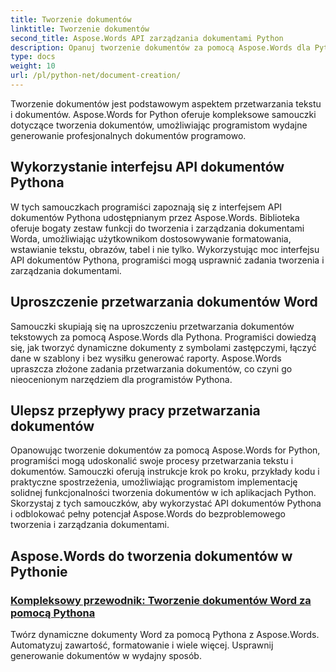 ```yaml
---
title: Tworzenie dokumentów
linktitle: Tworzenie dokumentów
second_title: Aspose.Words API zarządzania dokumentami Python
description: Opanuj tworzenie dokumentów za pomocą Aspose.Words dla Pythona. Twórz dynamiczne dokumenty, dostosowuj formatowanie i usprawniaj przetwarzanie dokumentów Word.
type: docs
weight: 10
url: /pl/python-net/document-creation/
---
```


Tworzenie dokumentów jest podstawowym aspektem przetwarzania tekstu i dokumentów. Aspose.Words for Python oferuje kompleksowe samouczki dotyczące tworzenia dokumentów, umożliwiając programistom wydajne generowanie profesjonalnych dokumentów programowo.

## Wykorzystanie interfejsu API dokumentów Pythona

W tych samouczkach programiści zapoznają się z interfejsem API dokumentów Pythona udostępnianym przez Aspose.Words. Biblioteka oferuje bogaty zestaw funkcji do tworzenia i zarządzania dokumentami Worda, umożliwiając użytkownikom dostosowywanie formatowania, wstawianie tekstu, obrazów, tabel i nie tylko. Wykorzystując moc interfejsu API dokumentów Pythona, programiści mogą usprawnić zadania tworzenia i zarządzania dokumentami.

## Uproszczenie przetwarzania dokumentów Word

Samouczki skupiają się na uproszczeniu przetwarzania dokumentów tekstowych za pomocą Aspose.Words dla Pythona. Programiści dowiedzą się, jak tworzyć dynamiczne dokumenty z symbolami zastępczymi, łączyć dane w szablony i bez wysiłku generować raporty. Aspose.Words upraszcza złożone zadania przetwarzania dokumentów, co czyni go nieocenionym narzędziem dla programistów Pythona.

## Ulepsz przepływy pracy przetwarzania dokumentów

Opanowując tworzenie dokumentów za pomocą Aspose.Words for Python, programiści mogą udoskonalić swoje procesy przetwarzania tekstu i dokumentów. Samouczki oferują instrukcje krok po kroku, przykłady kodu i praktyczne spostrzeżenia, umożliwiając programistom implementację solidnej funkcjonalności tworzenia dokumentów w ich aplikacjach Python. Skorzystaj z tych samouczków, aby wykorzystać API dokumentów Pythona i odblokować pełny potencjał Aspose.Words do bezproblemowego tworzenia i zarządzania dokumentami.

## Aspose.Words do tworzenia dokumentów w Pythonie
### [Kompleksowy przewodnik: Tworzenie dokumentów Word za pomocą Pythona](./creating-word-documents-using-python/)
Twórz dynamiczne dokumenty Word za pomocą Pythona z Aspose.Words. Automatyzuj zawartość, formatowanie i wiele więcej. Usprawnij generowanie dokumentów w wydajny sposób.
